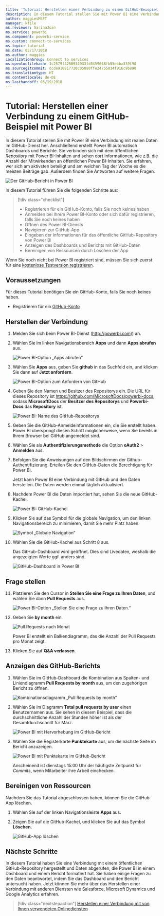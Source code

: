 ```yaml
---
title: 'Tutorial: Herstellen einer Verbindung zu einem GitHub-Beispiel mit Power BI'
description: In diesem Tutorial stellen Sie mit Power BI eine Verbindung mit realen Daten im GitHub-Dienst her. Anschließend erstellt Power BI automatisch Dashboards und Berichte.
author: maggiesMSFT
manager: kfile
ms.reviewer: SarinaJoan
ms.service: powerbi
ms.component: powerbi-service
ms.custom: connect-to-services
ms.topic: tutorial
ms.date: 05/17/2018
ms.author: maggies
LocalizationGroup: Connect to services
ms.openlocfilehash: 1c2579f4250914933fd0459668fb55e4ba339f90
ms.sourcegitcommit: dcde910817720c05880ffe24755034f916c9b890
ms.translationtype: HT
ms.contentlocale: de-DE
ms.lasthandoff: 05/19/2018
---
```

# <a name="tutorial-connect-to-a-github-sample-with-power-bi"></a>Tutorial: Herstellen einer Verbindung zu einem GitHub-Beispiel mit Power BI
In diesem Tutorial stellen Sie mit Power BI eine Verbindung mit realen Daten im GitHub-Dienst her. Anschließend erstellt Power BI automatisch Dashboards und Berichte. Sie verbinden sich mit dem öffentlichen *Repository* mit Power BI-Inhalten und sehen dort Informationen, wie z.B. die Anzahl der Mitwirkenden an öffentlichen Power BI-Inhalten. Sie erfahren, wer sich am aktivsten beteiligt und am welchen Tag der Woche es die meisten Beiträge gab. Außerdem finden Sie Antworten auf weitere Fragen. 

![Der GitHub-Bericht in Power BI](media/service-tutorial-connect-to-github/power-bi-github-app-tutorial-punch-card.png)

In diesem Tutorial führen Sie die folgenden Schritte aus:

> [!div class="checklist"]
> * Registrieren für ein GitHub-Konto, falls Sie noch keines haben 
> * Anmelden bei Ihrem Power BI-Konto oder sich dafür registrieren, falls Sie noch keines haben
> * Öffnen des Power BI-Diensts
> * Navigieren zur GitHub-App
> * Eingeben der Informationen für das öffentliche GitHub-Repository von Power BI
> * Anzeigen des Dashboards und Berichts mit GitHub-Daten
> * Bereinigen von Ressourcen durch Löschen der App

Wenn Sie noch nicht bei Power BI registriert sind, müssen Sie sich zuerst für eine [kostenlose Testversion registrieren](https://app.powerbi.com/signupredirect?pbi_source=web).

## <a name="prerequisites"></a>Voraussetzungen

Für dieses Tutorial benötigen Sie ein GitHub-Konto, falls Sie noch keines haben. 

- Registrieren für ein [GitHub-Konto](https://docs.microsoft.com/contribute/get-started-setup-github)


## <a name="how-to-connect"></a>Herstellen der Verbindung
1. Melden Sie sich beim Power BI-Dienst (http://powerbi.com)) an. 
2. Wählen Sie im linken Navigationsbereich **Apps** und dann **Apps abrufen** aus.
   
   ![Power BI-Option „Apps abrufen“](media/service-tutorial-connect-to-github/power-bi-github-app-tutorial.png) 

3. Wählen Sie **Apps** aus, geben Sie **github** in das Suchfeld ein, und klicken Sie dann auf **Jetzt anfordern**.
   
   ![Power BI-Option zum Anfordern von GitHub](media/service-tutorial-connect-to-github/power-bi-github-app-tutorial-get-it-now.png) 

4. Geben Sie den Namen und Besitzer des Repositorys ein. Die URL für dieses Repository ist https://github.com/MicrosoftDocs/powerbi-docs, sodass **MicrosoftDocs** der **Besitzer des Repositorys** und **Powerbi-Docs** das **Repository** ist. 
   
    ![Power BI: Name des GitHub-Repositorys](media/service-tutorial-connect-to-github/power-bi-github-app-tutorial-repo-name.png)

5. Geben Sie die GitHub-Anmeldeinformationen ein, die Sie erstellt haben. Power BI überspringt diesen Schritt möglicherweise, wenn Sie bereits in Ihrem Browser bei GitHub angemeldet sind. 

6. Wählen Sie als **Authentifizierungsmethode** die Option **oAuth2** \> **Anmelden** aus.

7. Befolgen Sie die Anweisungen auf den Bildschirmen der Github-Authentifizierung. Erteilen Sie den GitHub-Daten die Berechtigung für Power BI.
   
   Jetzt kann Power BI eine Verbindung mit GitHub und den Daten herstellen.  Die Daten werden einmal täglich aktualisiert.

8. Nachdem Power BI die Daten importiert hat, sehen Sie die neue GitHub-Kachel. 
 
   ![Power BI: GitHub-Kachel](media/service-tutorial-connect-to-github/power-bi-github-app-tutorial-tile.png) 

8. Klicken Sie auf das Symbol für die globale Navigation, um den linken Navigationsbereich zu minimieren, damit Sie mehr Platz haben.

    ![Symbol „Globale Navigation“](media/service-tutorial-connect-to-github/power-bi-global-navigation-icon.png)

10. Wählen Sie die GitHub-Kachel aus Schritt 8 aus. 
    
    Das GitHub-Dashboard wird geöffnet. Dies sind Livedaten, weshalb die angezeigten Werte ggf. anders sind.

    ![GitHub-Dashboard in Power BI](media/service-tutorial-connect-to-github/power-bi-github-app-tutorial-dashboard.png)

    

## <a name="ask-a-question"></a>Frage stellen

11. Platzieren Sie den Cursor in **Stellen Sie eine Frage zu Ihren Daten**, und wählen Sie dann **Pull Requests** aus. 

    ![Power BI-Option „Stellen Sie eine Frage zu Ihren Daten.“](media/service-tutorial-connect-to-github/power-bi-github-app-tutorial-ask-question.png)

12. Geben Sie **by month** ein.
 
    ![Pull Requests nach Monat](media/service-tutorial-connect-to-github/power-bi-github-app-tutorial-ask-question-by-month.png)

     Power BI erstellt ein Balkendiagramm, das die Anzahl der Pull Requests pro Monat zeigt.

13. Klicken Sie auf **Q&A verlassen**.

## <a name="view-the-github-report"></a>Anzeigen des GitHub-Berichts 

1. Wählen Sie im GitHub-Dashboard die Kombination aus Spalten- und Liniendiagramm **Pull Requests by month** aus, um den zugehörigen Bericht zu öffnen.

    ![Kombinationsdiagramm „Pull Requests by month“](media/service-tutorial-connect-to-github/power-bi-github-app-tutorial-pull-requests-combo-chart.png)

2. Wählen Sie im Diagramm **Total pull requests by user** einen Benutzernamen aus. Sie sehen in diesem Beispiel, dass die durchschnittliche Anzahl der Stunden höher ist als der Gesamtdurchschnitt für März.

    ![Power BI mit Hervorhebung im GitHub-Bericht](media/service-tutorial-connect-to-github/power-bi-github-app-tutorial-report-highlight.png)

3. Wählen Sie die Registerkarte **Punktekarte** aus, um die nächste Seite im Bericht anzuzeigen. 
 
    ![Power BI mit Punktekarte im GitHub-Bericht](media/service-tutorial-connect-to-github/power-bi-github-app-tutorial-tues-3pm.png)

    Anscheinend ist dienstags 15:00 Uhr der häufigste Zeitpunkt für *Commits*, wenn Mitarbeiter ihre Arbeit einchecken.

## <a name="clean-up-resources"></a>Bereinigen von Ressourcen

Nachdem Sie das Tutorial abgeschlossen haben, können Sie die GitHub-App löschen. 

1. Wählen Sie auf der linken Navigationsleiste **Apps** aus.
2. Zeigen Sie auf die GitHub-Kachel, und klicken Sie auf das Symbol **Löschen**.

    ![GitHub-App löschen](media/service-tutorial-connect-to-github/power-bi-github-app-tutorial-delete.png)

## <a name="next-steps"></a>Nächste Schritte

In diesem Tutorial haben Sie eine Verbindung mit einem öffentlichen GitHub-Repository hergestellt und Daten abgerufen, die Power BI in einem Dashboard und einem Bericht formatiert hat. Sie haben einige Fragen zu den Daten beantwortet, indem Sie das Dashboard und den Bericht untersucht haben. Jetzt können Sie mehr über das Herstellen einer Verbindung mit anderen Diensten wie Salesforce, Microsoft Dynamics und Google Analytics erfahren. 
 
> [!div class="nextstepaction"]
> [Herstellen einer Verbindung mit von Ihnen verwendeten Onlinediensten](./service-connect-to-services.md)


